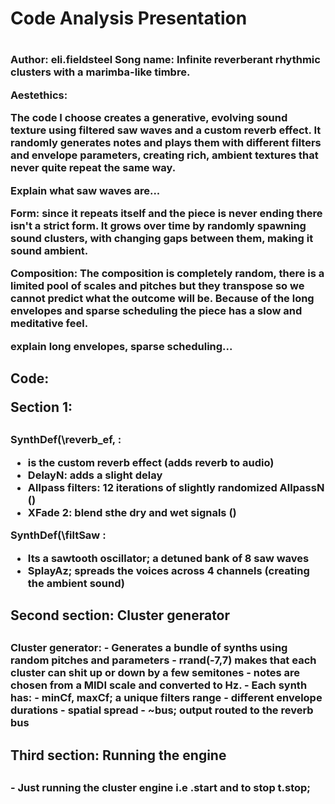 <h1> Code Analysis Presentation <h1>

<h3>

Author: eli.fieldsteel
Song name: Infinite reverberant rhythmic clusters with a marimba-like timbre.


Aestethics:

The code I choose creates a generative, evolving sound texture using filtered saw waves and a custom reverb effect. It randomly generates notes and plays them with different filters and envelope parameters, creating rich, ambient textures that never quite repeat the same way. 

Explain what saw waves are...

Form: since it repeats itself and the piece is never ending there isn't a strict form. It grows over time by randomly spawning sound clusters, with changing gaps between them, making it sound ambient.

Composition: The composition is completely random, there is a limited pool of scales and pitches but they transpose so we cannot predict what the outcome will be. Because of the long envelopes and sparse scheduling the piece has a slow and meditative feel. 

explain long envelopes, sparse scheduling...

<h3>

<h2>
Code:

 Section 1: 
<h2>

<h3>

SynthDef(\reverb_ef, : 
- is the custom reverb effect (adds reverb to audio)
- DelayN: adds a slight delay 
- Allpass filters: 12 iterations of slightly randomized AllpassN ()
- XFade 2: blend sthe dry and wet signals ()

SynthDef(\filtSaw :
- Its a sawtooth oscillator; a detuned bank of 8 saw waves 
- SplayAz; spreads the voices across 4 channels (creating the ambient sound)

<h3>

<h2> Second section: Cluster generator <h2>

<h3>
Cluster generator:
- Generates a bundle of synths using random pitches and parameters 
- rrand(-7,7) makes that each cluster can shit up or down by a few semitones
- notes are chosen from a MIDI scale and converted to Hz. 
- Each synth has:
    - minCf, maxCf; a unique filters range 
    - different envelope durations 
    - spatial spread
    - ~bus; output routed to the reverb bus

<h3>

<h2> Third section: Running the engine <h2>

<h3>
- Just running the cluster engine i.e .start and to stop t.stop;

<h3>